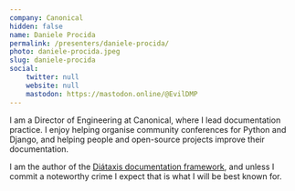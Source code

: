 ```yaml
---
company: Canonical
hidden: false
name: Daniele Procida
permalink: /presenters/daniele-procida/
photo: daniele-procida.jpeg
slug: daniele-procida
social:
    twitter: null
    website: null
    mastodon: https://mastodon.online/@EvilDMP
---
```


I am a Director of Engineering at Canonical, where I lead documentation practice. I enjoy helping organise community conferences for Python and Django, and helping people and open-source projects improve their documentation.

I am the author of the [Diátaxis documentation framework](https://diataxis.fr), and unless I commit a noteworthy crime I expect that is what I will be best known for.
